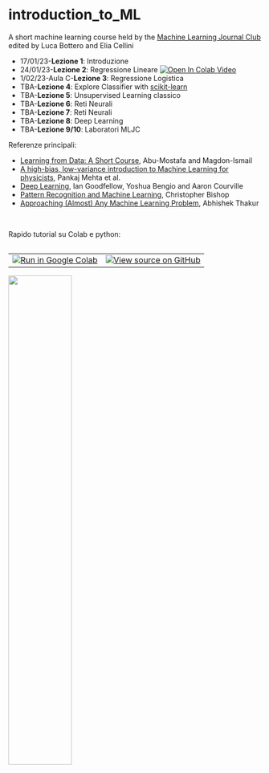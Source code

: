 # introduction_to_ML
A short machine learning course held by the [Machine Learning Journal Club](https://www.mljc.it/) <br>
edited by Luca Bottero and Elia Cellini

<ul>
  <li>17/01/23-<b>Lezione 1</b>: Introduzione </li>
  <li>24/01/23-<b>Lezione 2</b>: Regressione Lineare <a target="_blank" href="https://colab.research.google.com/github/eliacellini/introduction_to_ML/blob/42baede2334e457e905bfd0e1163faf01943df0e/Lez2LinearRegression.ipynb">
  <img src="https://colab.research.google.com/assets/colab-badge.svg" alt="Open In Colab"/>
</a> <a href="https://www.youtube.com/watch?v=SF2YaSnax18">Video</a></li> 
  <li>1/02/23-Aula C-<b>Lezione 3</b>: Regressione Logistica </li>
  <li>TBA-<b>Lezione 4</b>: Explore Classifier with <a href="https://scikit-learn.org/stable/">scikit-learn</a></li>
  <li>TBA-<b>Lezione 5</b>: Unsupervised Learning classico</li>
  <li>TBA-<b>Lezione 6</b>: Reti Neurali</li>
  <li>TBA-<b>Lezione 7</b>: Reti Neurali</li>
  <li>TBA-<b>Lezione 8</b>: Deep Learning</li>
  <li>TBA-<b>Lezione 9/10</b>: Laboratori MLJC</li>
</ul>



Referenze principali:
<ul>
  <li><a href="https://work.caltech.edu/telecourse">Learning from Data: A Short Course</a>, Abu-Mostafa and Magdon-Ismail</li>
  <li><a href="https://arxiv.org/abs/1803.08823/">A high-bias, low-variance introduction to Machine Learning for physicists</a>, Pankaj Mehta et al.</li>
  <li><a href="https://www.deeplearningbook.org/">Deep Learning</a>, Ian Goodfellow, Yoshua Bengio and Aaron Courville</li>
  <li><a href="https://www.microsoft.com/en-us/research/uploads/prod/2006/01/Bishop-Pattern-Recognition-and-Machine-Learning-2006.pdf">Pattern Recognition and Machine Learning</a>, Christopher Bishop </li>
  <li><a href="https://github.com/abhishekkrthakur/approachingalmost
">Approaching (Almost) Any Machine Learning Problem</a>, Abhishek Thakur</li>
</ul>
<br>

Rapido tutorial su Colab e python: <table class="tfo-notebook-buttons" align="left">
  <td>
    <a target="_blank" href="https://colab.research.google.com/github/tensorflow/examples/blob/master/courses/udacity_intro_to_tensorflow_for_deep_learning/l01c01_introduction_to_colab_and_python.ipynb"><img src="https://www.tensorflow.org/images/colab_logo_32px.png" />Run in Google Colab</a>
  </td>
  <td>
    <a target="_blank" href="https://github.com/tensorflow/examples/blob/master/courses/udacity_intro_to_tensorflow_for_deep_learning/l01c01_introduction_to_colab_and_python.ipynb"><img src="https://www.tensorflow.org/images/GitHub-Mark-32px.png" />View source on GitHub</a>
  </td>
</table>
<br>
<br>
<br>
<! --
Serie di tutorial sul deep learning: https://github.com/phlippe/uvadlc_notebooks-->


<img src="https://github.com/eliacellini/introduction_to_ML/blob/85e3e0e2ea7af96c85b5ab91158f7e7c4ce62dd4/124-new-model.png" width=50% height=50%>
